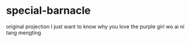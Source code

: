 # special-barnacle
original projection
I just want to know why you love the purple girl
wo ai ni tang mengting
